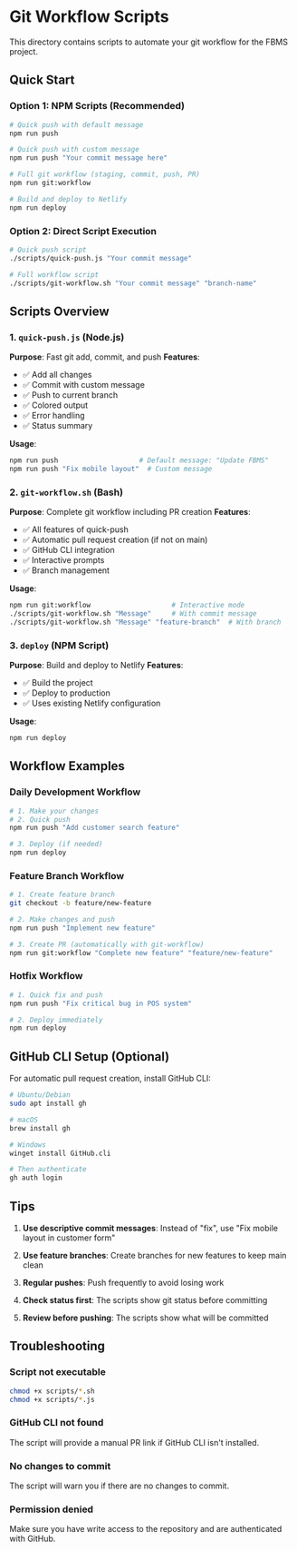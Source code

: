 # Git Workflow Scripts

This directory contains scripts to automate your git workflow for the FBMS project.

## Quick Start

### Option 1: NPM Scripts (Recommended)

```bash
# Quick push with default message
npm run push

# Quick push with custom message
npm run push "Your commit message here"

# Full git workflow (staging, commit, push, PR)
npm run git:workflow

# Build and deploy to Netlify
npm run deploy
```

### Option 2: Direct Script Execution

```bash
# Quick push script
./scripts/quick-push.js "Your commit message"

# Full workflow script
./scripts/git-workflow.sh "Your commit message" "branch-name"
```

## Scripts Overview

### 1. `quick-push.js` (Node.js)
**Purpose**: Fast git add, commit, and push
**Features**:
- ✅ Add all changes
- ✅ Commit with custom message
- ✅ Push to current branch
- ✅ Colored output
- ✅ Error handling
- ✅ Status summary

**Usage**:
```bash
npm run push                    # Default message: "Update FBMS"
npm run push "Fix mobile layout"  # Custom message
```

### 2. `git-workflow.sh` (Bash)
**Purpose**: Complete git workflow including PR creation
**Features**:
- ✅ All features of quick-push
- ✅ Automatic pull request creation (if not on main)
- ✅ GitHub CLI integration
- ✅ Interactive prompts
- ✅ Branch management

**Usage**:
```bash
npm run git:workflow                    # Interactive mode
./scripts/git-workflow.sh "Message"     # With commit message
./scripts/git-workflow.sh "Message" "feature-branch"  # With branch
```

### 3. `deploy` (NPM Script)
**Purpose**: Build and deploy to Netlify
**Features**:
- ✅ Build the project
- ✅ Deploy to production
- ✅ Uses existing Netlify configuration

**Usage**:
```bash
npm run deploy
```

## Workflow Examples

### Daily Development Workflow
```bash
# 1. Make your changes
# 2. Quick push
npm run push "Add customer search feature"

# 3. Deploy (if needed)
npm run deploy
```

### Feature Branch Workflow
```bash
# 1. Create feature branch
git checkout -b feature/new-feature

# 2. Make changes and push
npm run push "Implement new feature"

# 3. Create PR (automatically with git-workflow)
npm run git:workflow "Complete new feature" "feature/new-feature"
```

### Hotfix Workflow
```bash
# 1. Quick fix and push
npm run push "Fix critical bug in POS system"

# 2. Deploy immediately
npm run deploy
```

## GitHub CLI Setup (Optional)

For automatic pull request creation, install GitHub CLI:

```bash
# Ubuntu/Debian
sudo apt install gh

# macOS
brew install gh

# Windows
winget install GitHub.cli

# Then authenticate
gh auth login
```

## Tips

1. **Use descriptive commit messages**: Instead of "fix", use "Fix mobile layout in customer form"

2. **Use feature branches**: Create branches for new features to keep main clean

3. **Regular pushes**: Push frequently to avoid losing work

4. **Check status first**: The scripts show git status before committing

5. **Review before pushing**: The scripts show what will be committed

## Troubleshooting

### Script not executable
```bash
chmod +x scripts/*.sh
chmod +x scripts/*.js
```

### GitHub CLI not found
The script will provide a manual PR link if GitHub CLI isn't installed.

### No changes to commit
The script will warn you if there are no changes to commit.

### Permission denied
Make sure you have write access to the repository and are authenticated with GitHub. 